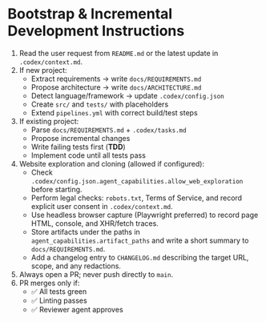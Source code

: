# Bootstrap & Incremental Development Instructions

1. Read the user request from `README.md` or the latest update in `.codex/context.md`.
2. If new project:
   - Extract requirements → write `docs/REQUIREMENTS.md`
   - Propose architecture → write `docs/ARCHITECTURE.md`
   - Detect language/framework → update `.codex/config.json`
   - Create `src/` and `tests/` with placeholders
   - Extend `pipelines.yml` with correct build/test steps
3. If existing project:
   - Parse `docs/REQUIREMENTS.md` + `.codex/tasks.md`
   - Propose incremental changes
   - Write failing tests first (**TDD**)
   - Implement code until all tests pass
4. Website exploration and cloning (allowed if configured):
   - Check `.codex/config.json.agent_capabilities.allow_web_exploration` before starting.
   - Perform legal checks: `robots.txt`, Terms of Service, and record explicit user consent in `.codex/context.md`.
   - Use headless browser capture (Playwright preferred) to record page HTML, console, and XHR/fetch traces.
   - Store artifacts under the paths in `agent_capabilities.artifact_paths` and write a short summary to `docs/REQUIREMENTS.md`.
   - Add a changelog entry to `CHANGELOG.md` describing the target URL, scope, and any redactions.
4. Always open a PR; never push directly to `main`.
5. PR merges only if:
   - ✅ All tests green
   - ✅ Linting passes
   - ✅ Reviewer agent approves
